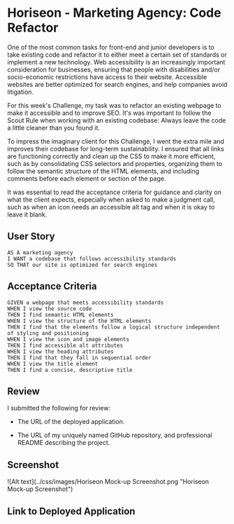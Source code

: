 # Horiseon - Marketing Agency: Code Refactor

One of the most common tasks for front-end and junior developers is to take existing code and refactor it to either meet a certain set of standards or implement a new technology. Web accessibility is an increasingly important consideration for businesses, ensuring that people with disabilities and/or socio-economic restrictions have access to their website. Accessible websites are better optimized for search engines, and help companies avoid litigation.

For this week's Challenge, my task was to refactor an existing webpage to make it accessible and to improve SEO. It's was important to follow the Scout Rule when working with an existing codebase: Always leave the code a little cleaner than you found it. 

To impress the imaginary client for this Challenge, I went the extra mile and improves their codebase for long-term sustainability. I ensured that all links are functioning correctly and clean up the CSS to make it more efficient, such as by consolidating CSS selectors and properties, organizing them to follow the semantic structure of the HTML elements, and including comments before each element or section of the page.

It was essential to read the acceptance criteria for guidance and clarity on what the client expects, especially when asked to make a judgment call, such as when an icon needs an accessible alt tag and when it is okay to leave it blank.

## User Story

```
AS A marketing agency
I WANT a codebase that follows accessibility standards
SO THAT our site is optimized for search engines
```

## Acceptance Criteria

```
GIVEN a webpage that meets accessibility standards
WHEN I view the source code
THEN I find semantic HTML elements
WHEN I view the structure of the HTML elements
THEN I find that the elements follow a logical structure independent of styling and positioning
WHEN I view the icon and image elements
THEN I find accessible alt attributes
WHEN I view the heading attributes
THEN I find that they fall in sequential order
WHEN I view the title element
THEN I find a concise, descriptive title
```

## Review

I submitted the following for review:

* The URL of the deployed application.

* The URL of my uniquely named GitHub repository, and professional README describing the project.

## Screenshot

![Alt text](../css/images/Horiseon Mock-up Screenshot.png "Horiseon Mock-up Screenshot")

## Link to Deployed Application


